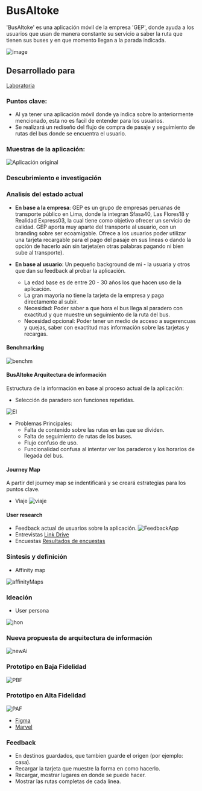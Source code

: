 # BusAltoke
'BusAltoke' es una aplicación móvil de la empresa 'GEP', donde ayuda a los usuarios que usan de manera constante su servicio a saber la ruta que tienen sus buses y en que momento llegan a la parada indicada.

![image](https://user-images.githubusercontent.com/30356026/37910130-633fdcc0-30d2-11e8-8dda-d2de24f3f8d4.png)


## Desarrollado para

[Laboratoria](http://www.laboratoria.la/)

### Puntos clave:
* Al ya tener una aplicación móvil donde ya indica sobre lo anteriormente mencionado, esta no es facil de entender para los usuarios.
* Se realizará un rediseño del flujo de compra de pasaje y seguimiento de rutas del bus donde se encuentra el usuario.

 ### Muestras de la aplicación:
 
 ![Aplicación original](assets/documents/origin.png)

 ### Descubrimiento e investigación
 ### Analisís del estado actual
 - **En base a la empresa**:  GEP es un grupo de empresas peruanas de transporte público en Lima, donde la integran Sfasa40, Las Flores18 y  Realidad Express03, la cual tiene como objetivo ofrecer un servicio de calidad.
 GEP aporta muy aparte del transporte al usuario, con un branding sobre ser ecoamigable. Ofrece a los usuarios poder utilizar una tarjeta recargable para el pago del pasaje en sus lineas o dando la opción de hacerlo aún sin tarjeta(en otras palabras pagando ni bien sube al transporte).

 - **En base al usuario**: Un pequeño background de mi - la usuaria y otros que dan su feedback al probar la aplicación.
    * La edad base es de entre 20 - 30 años los que hacen uso de la aplicación.
    * La gran mayoria no tiene la tarjeta de la empresa y paga directamente al subir.
    * Necesidad: Poder saber a que hora el bus llega al paradero con exactitud y que muestre un seguimiento de la ruta del bus.
    * Necesidad opcional: Poder tener un medio de acceso a sugerencuas y quejas, saber con exactitud mas información sobre las tarjetas y recargas.

 #### Benchmarking

 ![benchm](assets/documents/benchmarking.png)
#### BusAltoke Arquitectura de información
Estructura de la información en base al proceso actual de la aplicación:
* Selección de paradero son funciones repetidas.

![EI](assets/documents/eInformacion.jpg)

* Problemas Principales:
    - Falta de contenido sobre las rutas en las que se dividen.
    - Falta de seguimiento de rutas de los buses.
    - Flujo confuso de uso.
    - Funcionalidad confusa al intentar ver los paraderos y los horarios de llegada del bus.
#### Journey Map
A partir del journey map se indentificará y se creará estrategias para los puntos clave.

* Viaje
![viaje](assets/documents/JMViaje.jpg)

#### User research
* Feedback actual de usuarios sobre la aplicación.
![FeedbackApp](assets/documents/feedbackuser.png)
* Entrevistas [Link Drive](https://drive.google.com/open?id=1vnaxnEwmsOkipW4tgi-eYfAWQHFyk-Ex)
* Encuestas [Resultados de encuestas](https://docs.google.com/spreadsheets/d/1oYhzy1EKBkhn_p6WH7NTPPfQ9eA5YnH5FnrmsGDynGo/edit) 

### Síntesis y definición
* Affinity map

![affinityMaps](assets/documents/affinityMaps.jpg)

### Ideación
* User persona

![jhon](assets/documents/userpersona.png)

### Nueva propuesta de arquitectura de información

![newAi](assets/documents/newAI.jpg)

### Prototipo en Baja Fidelidad

![PBF](assets/documents/prototipoBF.jpg)

### Prototipo en Alta Fidelidad

![PAF](assets/documents/mapaPAF.JPG)
* [Figma](https://www.figma.com/file/KjjHy8RNSg7342W5d0oCML6w/BusAltoke)
* [Marvel](https://marvelapp.com/4j9g8h5)

### Feedback

* En destinos guardados, que tambien guarde el origen (por ejemplo: casa).
* Recargar la tarjeta que muestre la forma en como hacerlo.
* Recargar, mostrar lugares en donde se puede hacer.
* Mostrar las rutas completas de cada linea.
